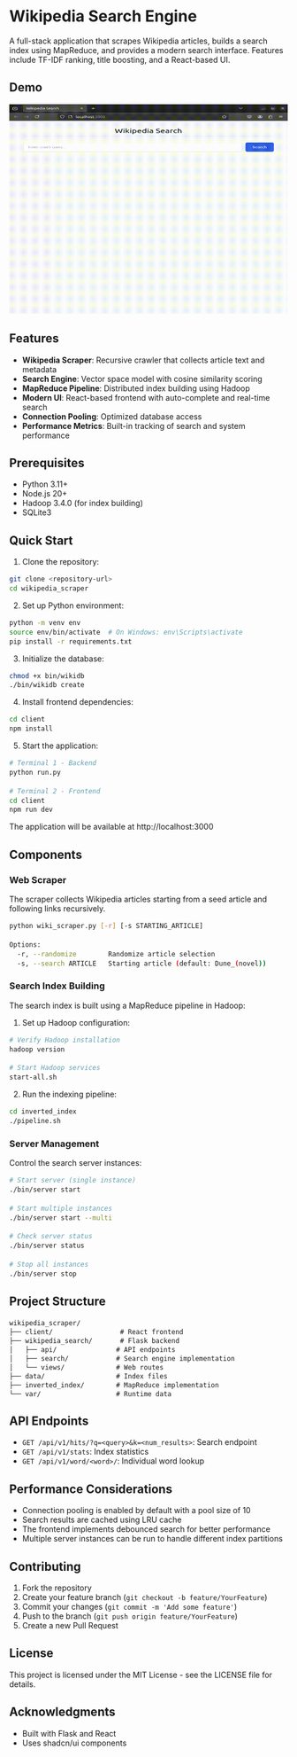 # Wikipedia Search Engine

A full-stack application that scrapes Wikipedia articles, builds a search index using MapReduce, and provides a modern search interface. Features include TF-IDF ranking, title boosting, and a React-based UI.

## Demo

![Search Engine Demo](docs/assets/demo.gif)

## Features

- **Wikipedia Scraper**: Recursive crawler that collects article text and metadata
- **Search Engine**: Vector space model with cosine similarity scoring
- **MapReduce Pipeline**: Distributed index building using Hadoop
- **Modern UI**: React-based frontend with auto-complete and real-time search
- **Connection Pooling**: Optimized database access
- **Performance Metrics**: Built-in tracking of search and system performance

## Prerequisites

- Python 3.11+
- Node.js 20+
- Hadoop 3.4.0 (for index building)
- SQLite3

## Quick Start

1. Clone the repository:
```bash
git clone <repository-url>
cd wikipedia_scraper
```

2. Set up Python environment:
```bash
python -m venv env
source env/bin/activate  # On Windows: env\Scripts\activate
pip install -r requirements.txt
```

3. Initialize the database:
```bash
chmod +x bin/wikidb
./bin/wikidb create
```

4. Install frontend dependencies:
```bash
cd client
npm install
```

5. Start the application:
```bash
# Terminal 1 - Backend
python run.py

# Terminal 2 - Frontend
cd client
npm run dev
```

The application will be available at http://localhost:3000

## Components

### Web Scraper

The scraper collects Wikipedia articles starting from a seed article and following links recursively.

```bash
python wiki_scraper.py [-r] [-s STARTING_ARTICLE]

Options:
  -r, --randomize        Randomize article selection
  -s, --search ARTICLE   Starting article (default: Dune_(novel))
```

### Search Index Building

The search index is built using a MapReduce pipeline in Hadoop:

1. Set up Hadoop configuration:
```bash
# Verify Hadoop installation
hadoop version

# Start Hadoop services
start-all.sh
```

2. Run the indexing pipeline:
```bash
cd inverted_index
./pipeline.sh
```

### Server Management

Control the search server instances:

```bash
# Start server (single instance)
./bin/server start

# Start multiple instances
./bin/server start --multi

# Check server status
./bin/server status

# Stop all instances
./bin/server stop
```

## Project Structure

```
wikipedia_scraper/
├── client/                 # React frontend
├── wikipedia_search/       # Flask backend
│   ├── api/               # API endpoints
│   ├── search/            # Search engine implementation
│   └── views/             # Web routes
├── data/                  # Index files
├── inverted_index/        # MapReduce implementation
└── var/                   # Runtime data
```

## API Endpoints

- `GET /api/v1/hits/?q=<query>&k=<num_results>`: Search endpoint
- `GET /api/v1/stats`: Index statistics
- `GET /api/v1/word/<word>/`: Individual word lookup


## Performance Considerations

- Connection pooling is enabled by default with a pool size of 10
- Search results are cached using LRU cache
- The frontend implements debounced search for better performance
- Multiple server instances can be run to handle different index partitions

## Contributing

1. Fork the repository
2. Create your feature branch (`git checkout -b feature/YourFeature`)
3. Commit your changes (`git commit -m 'Add some feature'`)
4. Push to the branch (`git push origin feature/YourFeature`)
5. Create a new Pull Request

## License

This project is licensed under the MIT License - see the LICENSE file for details.

## Acknowledgments

- Built with Flask and React
- Uses shadcn/ui components